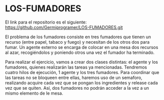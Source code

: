 # LOS-FUMADORES

El link para el repositorio es el siguiente: https://github.com/Germiprogramer/LOS-FUMADORES.git

El problema de los fumadores consiste en tres fumadores que tienen un recurso (entre papel, tabaco y fuego) y necesitan de los otros dos para fumar. Un agente externo se encarga de colocar en una mesa dos recursos al azar, recogiéndolos y poniendo otros una vez el fumador ha terminado.

Para realizar el ejercicio, vamos a crear dos clases distintas: el agente y los fumadores, quienes realizarán las tareas ya mencionadas. Tendremos cuatro hilos de ejecución, 1 agente y los tres fumadores. Para coordinar que las tareas no se bloqueen entre ellas, haremos uso de un semaforo, realizando acquire cada vez que se pongan los ingredientes y release cada vez que se quiten. Así, dos fumadores no podrán acceder a la vez a un mismo elemento de le mesa.
